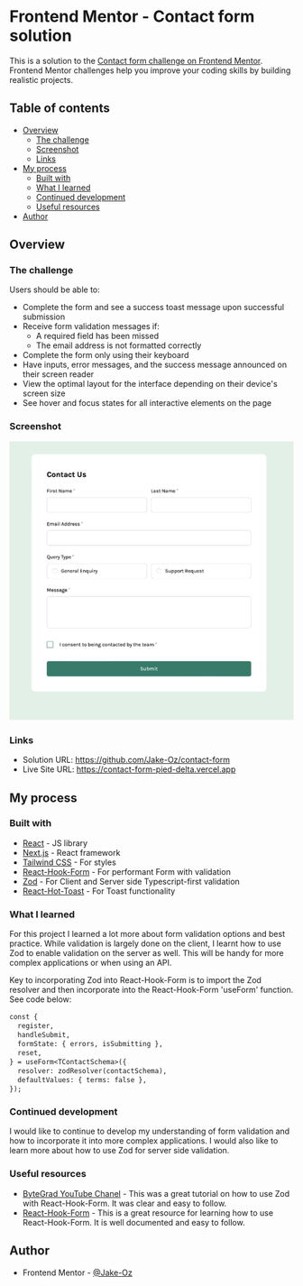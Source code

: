 # Frontend Mentor - Contact form solution

This is a solution to the [Contact form challenge on Frontend Mentor](https://www.frontendmentor.io/challenges/contact-form--G-hYlqKJj). Frontend Mentor challenges help you improve your coding skills by building realistic projects.

## Table of contents

- [Overview](#overview)
  - [The challenge](#the-challenge)
  - [Screenshot](#screenshot)
  - [Links](#links)
- [My process](#my-process)
  - [Built with](#built-with)
  - [What I learned](#what-i-learned)
  - [Continued development](#continued-development)
  - [Useful resources](#useful-resources)
- [Author](#author)

## Overview

### The challenge

Users should be able to:

- Complete the form and see a success toast message upon successful submission
- Receive form validation messages if:
  - A required field has been missed
  - The email address is not formatted correctly
- Complete the form only using their keyboard
- Have inputs, error messages, and the success message announced on their screen reader
- View the optimal layout for the interface depending on their device's screen size
- See hover and focus states for all interactive elements on the page

### Screenshot

![](./screenshot.png)

### Links

- Solution URL: https://github.com/Jake-Oz/contact-form
- Live Site URL: https://contact-form-pied-delta.vercel.app

## My process

### Built with

- [React](https://reactjs.org/) - JS library
- [Next.js](https://nextjs.org/) - React framework
- [Tailwind CSS](https://tailwindcss.com/) - For styles
- [React-Hook-Form](https://www.react-hook-form.com) - For performant Form with validation
- [Zod](https://zod.dev) - For Client and Server side Typescript-first validation
- [React-Hot-Toast](https://react-hot-toast.com) - For Toast functionality

### What I learned

For this project I learned a lot more about form validation options and best practice. While validation is largely done on the client, I learnt how to use Zod to enable validation on the server as well. This will be handy for more complex applications or when using an API.

Key to incorporating Zod into React-Hook-Form is to import the Zod resolver and then incorporate into the React-Hook-Form 'useForm' function. See code below:

```tsx
const {
  register,
  handleSubmit,
  formState: { errors, isSubmitting },
  reset,
} = useForm<TContactSchema>({
  resolver: zodResolver(contactSchema),
  defaultValues: { terms: false },
});
```

### Continued development

I would like to continue to develop my understanding of form validation and how to incorporate it into more complex applications. I would also like to learn more about how to use Zod for server side validation.

### Useful resources

- [ByteGrad YouTube Chanel](https://www.youtube.com/watch?v=u6PQ5xZAv7Q) - This was a great tutorial on how to use Zod with React-Hook-Form. It was clear and easy to follow.
- [React-Hook-Form](https://www.react-hook-form.com) - This is a great resource for learning how to use React-Hook-Form. It is well documented and easy to follow.

## Author

- Frontend Mentor - [@Jake-Oz](https://www.frontendmentor.io/profile/Jake-Oz)
